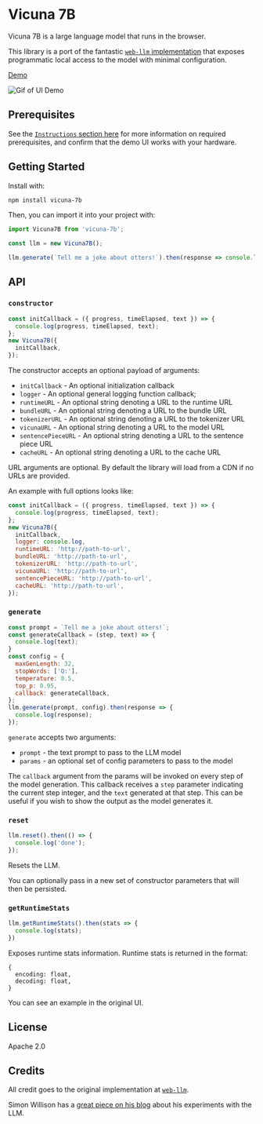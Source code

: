 # Vicuna 7B

Vicuna 7B is a large language model that runs in the browser.

This library is a port of the fantastic [`web-llm` implementation](https://github.com/mlc-ai/web-llm) that exposes programmatic local access to the model with minimal configuration.

[Demo](https://thekevinscott.github.io/vicuna-7b/)

![Gif of UI Demo](https://github.com/thekevinscott/vicuna-7b/raw/main/assets/ui-demo.gif)

## Prerequisites

See the [`Instructions` section here](https://mlc.ai/web-llm/) for more information on required prerequisites, and confirm that the demo UI works with your hardware.

## Getting Started

Install with:

```bash
npm install vicuna-7b
```

Then, you can import it into your project with:

```javascript
import Vicuna7B from 'vicuna-7b';

const llm = new Vicuna7B();

llm.generate(`Tell me a joke about otters!`).then(response => console.log(response));
```

## API

### `constructor`

```javascript
const initCallback = ({ progress, timeElapsed, text }) => {
  console.log(progress, timeElapsed, text);
};
new Vicuna7B({
  initCallback,
});
```

The constructor accepts an optional payload of arguments:

- `initCallback` - An optional initialization callback
- `logger` - An optional general logging function callback;
- `runtimeURL` - An optional string denoting a URL to the runtime URL
- `bundleURL` - An optional string denoting a URL to the bundle URL
- `tokenizerURL` - An optional string denoting a URL to the tokenizer URL
- `vicunaURL` - An optional string denoting a URL to the model URL
- `sentencePieceURL` - An optional string denoting a URL to the sentence piece URL
- `cacheURL` - An optional string denoting a URL to the cache URL

URL arguments are optional. By default the library will load from a CDN if no URLs are provided.

An example with full options looks like:

```javascript
const initCallback = ({ progress, timeElapsed, text }) => {
  console.log(progress, timeElapsed, text);
};
new Vicuna7B({
  initCallback,
  logger: console.log,
  runtimeURL: 'http://path-to-url',
  bundleURL: 'http://path-to-url',
  tokenizerURL: 'http://path-to-url',
  vicunaURL: 'http://path-to-url',
  sentencePieceURL: 'http://path-to-url',
  cacheURL: 'http://path-to-url',
});
```

### `generate`

```javascript
const prompt = `Tell me a joke about otters!`;
const generateCallback = (step, text) => {
  console.log(text);
}
const config = {
  maxGenLength: 32,
  stopWords: ['Q:'],
  temperature: 0.5,
  top_p: 0.95,
  callback: generateCallback,
};
llm.generate(prompt, config).then(response => {
  console.log(response);
});
```

`generate` accepts two arguments:

- `prompt` - the text prompt to pass to the LLM model
- `params` - an optional set of config parameters to pass to the model

The `callback` argument from the params will be invoked on every step of the model generation. This callback receives a `step` parameter indicating the current step integer, and the `text` generated at that step. This can be useful if you wish to show the output as the model generates it.

### `reset`

```javascript
llm.reset().then(() => {
  console.log('done');
});
```

Resets the LLM.

You can optionally pass in a new set of constructor parameters that will then be persisted.

### `getRuntimeStats`

```javascript
llm.getRuntimeStats().then(stats => {
  console.log(stats);
})
```

Exposes runtime stats information. Runtime stats is returned in the format:

```
{
  encoding: float,
  decoding: float,
}
```

You can see an example in the original UI.

## License

Apache 2.0

## Credits

All credit goes to the original implementation at [`web-llm`](https://github.com/mlc-ai/web-llm).

Simon Willison has a [great piece on his blog](https://simonwillison.net/2023/Apr/16/web-llm/) about his experiments with the LLM.
